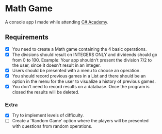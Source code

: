 # Math Game

A console app I made while attending [C# Academy](https://www.thecsharpacademy.com/).

## Requirements

- [x] You need to create a Math game containing the 4 basic operations.
- [x] The divisions should result on INTEGERS ONLY and dividends should go from 0 to 100. Example: Your app shouldn't
  present the division 7/2 to the user, since it doesn't result in an integer.
- [x] Users should be presented with a menu to choose an operation.
- [x] You should record previous games in a List and there should be an option in the menu for the user to visualize a
  history of previous games.
- [x] You don't need to record results on a database. Once the program is closed the results will be deleted.

### Extra

- [x] Try to implement levels of difficulty.
- [ ] Create a 'Random Game' option where the players will be presented with questions from random operations.
